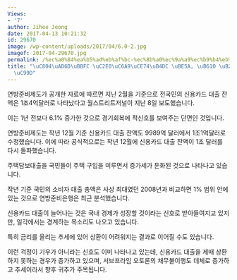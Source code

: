 ```yaml
---
Views:
- '7'
author: Jihee Jeong
date: 2017-04-13 10:21:32
id: 29670
image: /wp-content/uploads/2017/04/6.0-2.jpg
imagef: 2017-04-29670.jpg
permalink: /%ec%a0%84%ea%b5%ad%eb%af%bc-%ec%8b%a0%ec%9a%a9%ec%b9%b4%eb%93%9c-%eb%b9%9a-%eb%98%90-%eb%8b%a4%ec%8b%9c-%ea%b8%89%ec%a6%9d/
title: "\uC804\uAD6D\uBBFC \uC2E0\uC6A9\uCE74\uB4DC \uBE5A, \uB610 \uB2E4\uC2DC \uAE09\
  \uC99D"
---
```


연방준비제도가 공개한 자료에 따르면 지난 2월을 기준으로 전국민의 신용카드 대출 잔액은 1조4억달러로 나타났다고 월스트리트저널이 지난 8일 보도했습니다.

이는 1년 전보다 6.1% 증가한 것으로 경기회복에 적신호를 보여주는 단면인 것입니다.

연방준비제도는 작년 12월 기준 신용카드 대출 잔액도 9989억 달러에서 1조1억달러로 수정했습니다. 이에 따라 공식적으로는 작년 12월에 신용카드 대출 잔액이 1조 달러를 다시 돌파했습니다.

주택담보대출을 국민들이 주택 구입을 미루면서 증가세가 둔화된 것으로 나타나고 있습니다.

작년 기준 국민의 소비자 대출 총액은 사상 최대였던 2008년과 비교하면 1% 범위 안에 있는 것으로 연방준비은행은 최근 분석했습니다.

신용카드 대출이 늘어나는 것은 국내 경제가 성장할 것이라는 신호로 받아들여지고 있지만, 일각에서는 경계하는 목소리도 나오고 있습니다.

특히 금리를 올리는 추세에 있어 상환이 어려워지는 결과로 이어질 수도 있습니다.

이런 걱정이 기우가 아니라는 신호도 이미 나타나고 있는데, 신용카드 대출을 제때 상환하지 못하는 경우가 증가하고 있으며, 서브프라임 오토론의 채무불이행도 데체로 증가하고 추세이라서 향후 귀추가 주목됩니다.